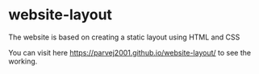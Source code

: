 # website-layout

The website is based on creating a static layout using HTML and CSS

You can visit here https://parvej2001.github.io/website-layout/ to see the working.
